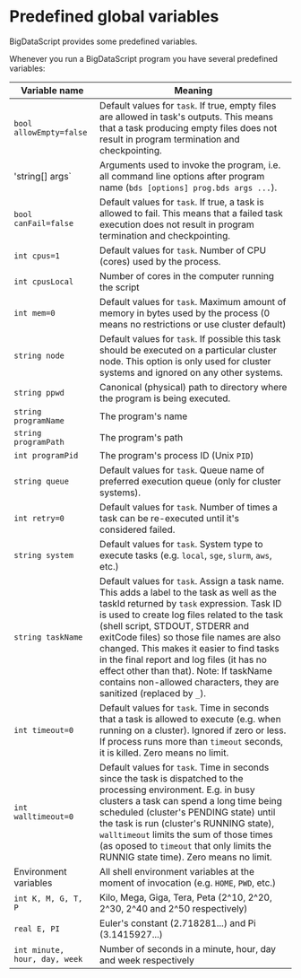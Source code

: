 # Predefined global variables 
BigDataScript provides some predefined variables.
                
Whenever you run a BigDataScript program you have several predefined variables:
                     
Variable name                        | Meaning  
-------------------------------------|---------------------------------------------------------------------------------------------------------------------------------
`bool allowEmpty=false`              | Default values for `task`. If true, empty files are allowed in task's outputs. This means that a task producing empty files does not result in program termination and checkpointing.
'string[] args`                      | Arguments used to invoke the program, i.e. all command line options after program name (`bds [options] prog.bds args ...`).   
`bool canFail=false`                 | Default values for `task`. If true, a task is allowed to fail. This means that a failed task execution does not result in program termination and checkpointing.
`int cpus=1`                         | Default values for `task`. Number of CPU (cores) used by the process.
`int cpusLocal`                      | Number of cores in the computer running the script   
`int mem=0`                          | Default values for `task`. Maximum amount of memory in bytes used by the process (0 means no restrictions or use cluster default)
`string node`                        | Default values for `task`. If possible this task should be executed on a particular cluster node. This option is only used for cluster systems and ignored on any other systems.
`string ppwd`                        | Canonical (physical) path to directory where the program is being executed.   
`string programName`                 | The program's name   
`string programPath`                 | The program's path   
`int programPid`                     | The program's process ID (Unix `PID`)   
`string queue`                       | Default values for `task`. Queue name of preferred execution queue (only for cluster systems).
`int retry=0`                        | Default values for `task`. Number of times a task can be re-executed until it's considered failed.
`string system`                      | Default values for `task`. System type to execute tasks (e.g. `local`, `sge`, `slurm`, `aws`, etc.)
`string taskName`                    | Default values for `task`. Assign a task name. This adds a label to the task as well as the taskId returned by `task` expression. Task ID is used to create log files related to the task (shell script, STDOUT, STDERR and exitCode files) so those file names are also changed. This makes it easier to find tasks in the final report and log files (it has no effect other than that). Note: If taskName contains non-allowed characters, they are sanitized (replaced by `_`).
`int timeout=0`                      | Default values for `task`. Time in seconds that a task is allowed to execute (e.g. when running on a cluster). Ignored if zero or less. If process runs more than `timeout` seconds, it is killed. Zero means no limit.
`int walltimeout=0`                  | Default values for `task`. Time in seconds since the task is dispatched to the processing environment. E.g. in busy clusters a task can spend a long time being scheduled (cluster's PENDING state) until the task is run (cluster's RUNNING state), `walltimeout` limits the sum of those times (as oposed to `timeout` that only limits the RUNNIG state time). Zero means no limit.
Environment variables                | All shell environment variables at the moment of invocation (e.g. `HOME`, `PWD`, etc.)  
`int K, M, G, T, P`                  | Kilo, Mega, Giga, Tera, Peta (2^10, 2^20, 2^30, 2^40 and 2^50 respectively)  
`real E, PI`                         | Euler's constant (2.718281...) and Pi (3.1415927...)   
`int minute, hour, day, week`        | Number of seconds in a minute, hour, day and week respectively  
